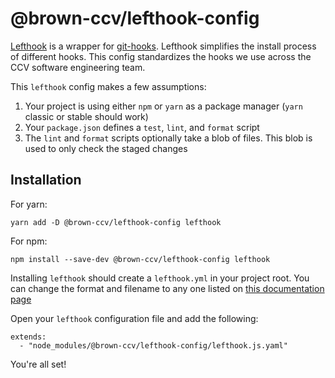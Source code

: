 # @brown-ccv/lefthook-config

[Lefthook](https://github.com/evilmartians/lefthook) is a wrapper for [git-hooks](https://git-scm.com/book/en/v2/Customizing-Git-Git-Hooks). Lefthook simplifies the install process of different hooks. This config standardizes the hooks we use across the CCV software engineering team.

This `lefthook` config makes a few assumptions:

1. Your project is using either `npm` or `yarn` as a package manager (`yarn` classic or stable should work)
2. Your `package.json` defines a `test`, `lint`, and `format` script
3. The `lint` and `format` scripts optionally take a blob of files. This blob is used to only check the staged changes

## Installation

For yarn:

```
yarn add -D @brown-ccv/lefthook-config lefthook
```

For npm:

```
npm install --save-dev @brown-ccv/lefthook-config lefthook
```

Installing `lefthook` should create a `lefthook.yml` in your project root. You can change the format and filename to any one listed on [this documentation page](https://github.com/evilmartians/lefthook/blob/master/docs/configuration.md#config-file)

Open your `lefthook` configuration file and add the following:

```
extends:
  - "node_modules/@brown-ccv/lefthook-config/lefthook.js.yaml"
```

You're all set!

